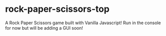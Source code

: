 # rock-paper-scissors-top
 A Rock Paper Scissors game built with Vanilla Javascript! Run in the console for now but will be adding a GUI soon!
